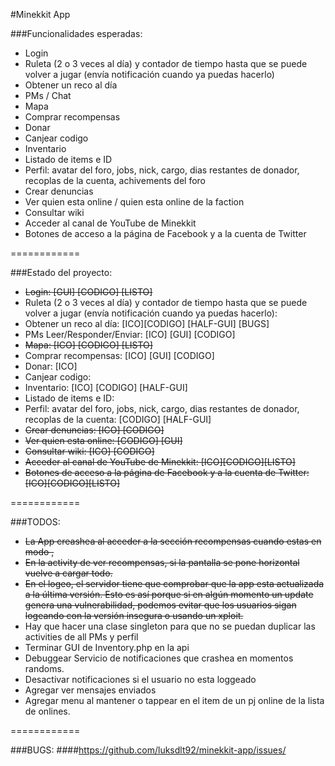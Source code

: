 #Minekkit App

###Funcionalidades esperadas:


* Login
* Ruleta (2 o 3 veces al día) y contador de tiempo hasta que se puede volver a jugar (envía notificación cuando ya  puedas hacerlo)
* Obtener un reco al día
* PMs / Chat
* Mapa
* Comprar recompensas
* Donar
* Canjear codigo
* Inventario
* Listado de items e ID
* Perfil: avatar del foro, jobs, nick, cargo, dias restantes de donador, recoplas de la cuenta, achivements del foro
* Crear denuncias
* Ver quien esta online / quien esta online de la faction
* Consultar wiki
* Acceder al canal de YouTube de Minekkit
* Botones de acceso a la página de Facebook y a la cuenta de Twitter


============

###Estado del proyecto:


* ~~Login: [GUI] [CODIGO] [LISTO]~~
* Ruleta (2 o 3 veces al día) y contador de tiempo hasta que se puede volver a jugar (envía notificación cuando ya  puedas hacerlo):
* Obtener un reco al día: [ICO][CODIGO] [HALF-GUI] [BUGS]
* PMs Leer/Responder/Enviar: [ICO] [GUI] [CODIGO]
* ~~Mapa: [ICO] [CODIGO] [LISTO]~~
* Comprar recompensas: [ICO] [GUI] [CODIGO]
* Donar: [ICO]
* Canjear codigo:
* Inventario: [ICO] [CODIGO] [HALF-GUI]
* Listado de items e ID:
* Perfil: avatar del foro, jobs, nick, cargo, dias restantes de donador, recoplas de la cuenta: [CODIGO] [HALF-GUI]
* ~~Crear denuncias: [ICO] [CODIGO]~~
* ~~Ver quien esta online: [CODIGO] [GUI]~~
* ~~Consultar wiki: [ICO] [CODIGO]~~
* ~~Acceder al canal de YouTube de Minekkit: [ICO][CODIGO][LISTO]~~
* ~~Botones de acceso a la página de Facebook y a la cuenta de Twitter: [ICO][CODIGO][LISTO]~~


============

###TODOS:


* ~~La App creashea al acceder a la sección recompensas cuando estas en modo ,~~
* ~~En la activity de ver recompensas, si la pantalla se pone horizontal vuelve a cargar todo.~~
* ~~En el logeo, el servidor tiene que comprobar que la app esta actualizada a la última versión. Esto es así porque si en algún momento un update genera una vulnerabilidad, podemos evitar que los usuarios sigan logeando con la versión insegura o usando un xploit.~~
* Hay que hacer una clase singleton para que no se puedan duplicar las activities de all PMs y perfil
* Terminar GUI de Inventory.php en la api
* Debuggear Servicio de notificaciones que crashea en momentos randoms.
* Desactivar notificaciones si el usuario no esta loggeado
* Agregar ver mensajes enviados
* Agregar menu al mantener o tappear en el item de un pj online de la lista de onlines.


============

###BUGS:
####https://github.com/luksdlt92/minekkit-app/issues/


